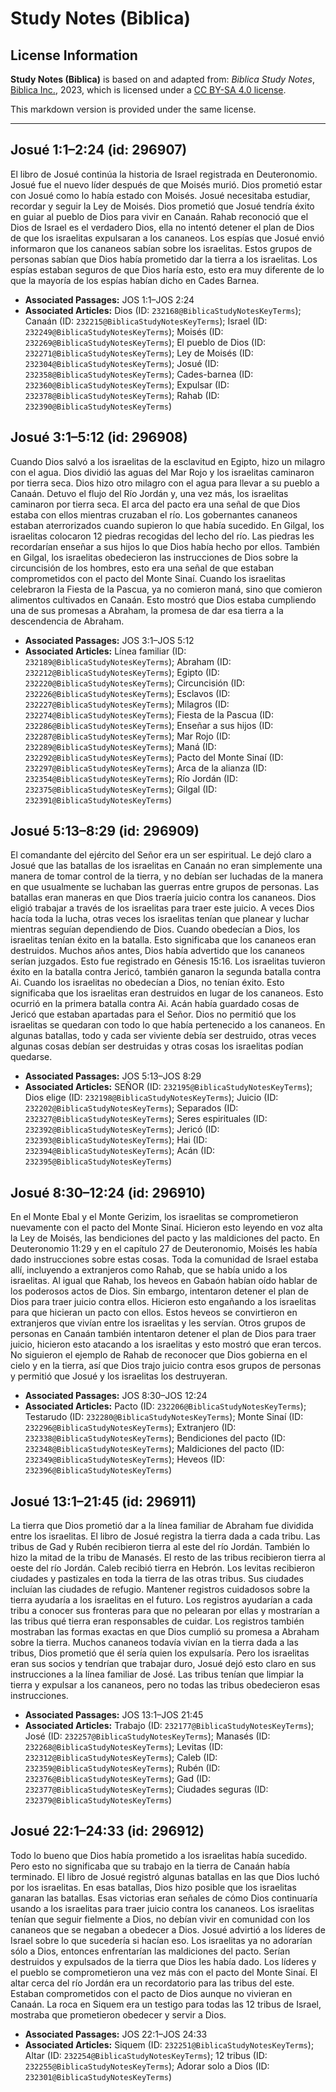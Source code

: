 # Study Notes (Biblica)

## License Information

**Study Notes (Biblica)** is based on and adapted from: _Biblica Study Notes_, [Biblica Inc.](https://www.biblica.com/), 2023, which is licensed under a [CC BY-SA 4.0 license](https://creativecommons.org/licenses/by-sa/4.0/legalcode.en).

This markdown version is provided under the same license.



--------------------------------

## Josué 1:1–2:24 (id: 296907)

El libro de Josué continúa la historia de Israel registrada en Deuteronomio. Josué fue el nuevo líder después de que Moisés murió. Dios prometió estar con Josué como lo había estado con Moisés. Josué necesitaba estudiar, recordar y seguir la Ley de Moisés. Dios prometió que Josué tendría éxito en guiar al pueblo de Dios para vivir en Canaán. Rahab reconoció que el Dios de Israel es el verdadero Dios, ella no intentó detener el plan de Dios de que los israelitas expulsaran a los cananeos. Los espías que Josué envió informaron que los cananeos sabían sobre los israelitas. Estos grupos de personas sabían que Dios había prometido dar la tierra a los israelitas. Los espías estaban seguros de que Dios haría esto, esto era muy diferente de lo que la mayoría de los espías habían dicho en Cades Barnea.

* **Associated Passages:** JOS 1:1–JOS 2:24
* **Associated Articles:** Dios (ID: `232168@BiblicaStudyNotesKeyTerms`); Canaán (ID: `232215@BiblicaStudyNotesKeyTerms`); Israel (ID: `232249@BiblicaStudyNotesKeyTerms`); Moisés (ID: `232269@BiblicaStudyNotesKeyTerms`); El pueblo de Dios (ID: `232271@BiblicaStudyNotesKeyTerms`); Ley de Moisés (ID: `232304@BiblicaStudyNotesKeyTerms`); Josué (ID: `232358@BiblicaStudyNotesKeyTerms`); Cades-barnea (ID: `232360@BiblicaStudyNotesKeyTerms`); Expulsar (ID: `232378@BiblicaStudyNotesKeyTerms`); Rahab (ID: `232390@BiblicaStudyNotesKeyTerms`)

## Josué 3:1–5:12 (id: 296908)

Cuando Dios salvó a los israelitas de la esclavitud en Egipto, hizo un milagro con el agua. Dios dividió las aguas del Mar Rojo y los israelitas caminaron por tierra seca. Dios hizo otro milagro con el agua para llevar a su pueblo a Canaán. Detuvo el flujo del Río Jordán y, una vez más, los israelitas caminaron por tierra seca. El arca del pacto era una señal de que Dios estaba con ellos mientras cruzaban el río. Los gobernantes cananeos estaban aterrorizados cuando supieron lo que había sucedido. En Gilgal, los israelitas colocaron 12 piedras recogidas del lecho del río. Las piedras les recordarían enseñar a sus hijos lo que Dios había hecho por ellos. También en Gilgal, los israelitas obedecieron las instrucciones de Dios sobre la circuncisión de los hombres, esto era una señal de que estaban comprometidos con el pacto del Monte Sinaí. Cuando los israelitas celebraron la Fiesta de la Pascua, ya no comieron maná, sino que comieron alimentos cultivados en Canaán. Esto mostró que Dios estaba cumpliendo una de sus promesas a Abraham, la promesa de dar esa tierra a la descendencia de Abraham.

* **Associated Passages:** JOS 3:1–JOS 5:12
* **Associated Articles:** Línea familiar (ID: `232189@BiblicaStudyNotesKeyTerms`); Abraham (ID: `232212@BiblicaStudyNotesKeyTerms`); Egipto (ID: `232220@BiblicaStudyNotesKeyTerms`); Circuncisión (ID: `232226@BiblicaStudyNotesKeyTerms`); Esclavos (ID: `232227@BiblicaStudyNotesKeyTerms`); Milagros (ID: `232274@BiblicaStudyNotesKeyTerms`); Fiesta de la Pascua (ID: `232286@BiblicaStudyNotesKeyTerms`); Enseñar a sus hijos (ID: `232287@BiblicaStudyNotesKeyTerms`); Mar Rojo (ID: `232289@BiblicaStudyNotesKeyTerms`); Maná (ID: `232292@BiblicaStudyNotesKeyTerms`); Pacto del Monte Sinaí (ID: `232297@BiblicaStudyNotesKeyTerms`); Arca de la alianza (ID: `232354@BiblicaStudyNotesKeyTerms`); Río Jordán (ID: `232375@BiblicaStudyNotesKeyTerms`); Gilgal (ID: `232391@BiblicaStudyNotesKeyTerms`)

## Josué 5:13–8:29 (id: 296909)

El comandante del ejército del Señor era un ser espiritual. Le dejó claro a Josué que las batallas de los israelitas en Canaán no eran simplemente una manera de tomar control de la tierra, y no debían ser luchadas de la manera en que usualmente se luchaban las guerras entre grupos de personas. Las batallas eran maneras en que Dios traería juicio contra los cananeos. Dios eligió trabajar a través de los israelitas para traer este juicio. A veces Dios hacía toda la lucha, otras veces los israelitas tenían que planear y luchar mientras seguían dependiendo de Dios. Cuando obedecían a Dios, los israelitas tenían éxito en la batalla. Esto significaba que los cananeos eran destruidos. Muchos años antes, Dios había advertido que los cananeos serían juzgados. Esto fue registrado en Génesis 15:16\. Los israelitas tuvieron éxito en la batalla contra Jericó, también ganaron la segunda batalla contra Ai. Cuando los israelitas no obedecían a Dios, no tenían éxito. Esto significaba que los israelitas eran destruidos en lugar de los cananeos. Esto ocurrió en la primera batalla contra Ai. Acán había guardado cosas de Jericó que estaban apartadas para el Señor. Dios no permitió que los israelitas se quedaran con todo lo que había pertenecido a los cananeos. En algunas batallas, todo y cada ser viviente debía ser destruido, otras veces algunas cosas debían ser destruidas y otras cosas los israelitas podían quedarse.

* **Associated Passages:** JOS 5:13–JOS 8:29
* **Associated Articles:** SEÑOR (ID: `232195@BiblicaStudyNotesKeyTerms`); Dios elige (ID: `232198@BiblicaStudyNotesKeyTerms`); Juicio (ID: `232202@BiblicaStudyNotesKeyTerms`); Separados (ID: `232327@BiblicaStudyNotesKeyTerms`); Seres espirituales (ID: `232392@BiblicaStudyNotesKeyTerms`); Jericó (ID: `232393@BiblicaStudyNotesKeyTerms`); Hai (ID: `232394@BiblicaStudyNotesKeyTerms`); Acán (ID: `232395@BiblicaStudyNotesKeyTerms`)

## Josué 8:30–12:24 (id: 296910)

En el Monte Ebal y el Monte Gerizim, los israelitas se comprometieron nuevamente con el pacto del Monte Sinaí. Hicieron esto leyendo en voz alta la Ley de Moisés, las bendiciones del pacto y las maldiciones del pacto. En Deuteronomio 11:29 y en el capítulo 27 de Deuteronomio, Moisés les había dado instrucciones sobre estas cosas. Toda la comunidad de Israel estaba allí, incluyendo a extranjeros como Rahab, que se había unido a los israelitas. Al igual que Rahab, los heveos en Gabaón habían oído hablar de los poderosos actos de Dios. Sin embargo, intentaron detener el plan de Dios para traer juicio contra ellos. Hicieron esto engañando a los israelitas para que hicieran un pacto con ellos. Estos heveos se convirtieron en extranjeros que vivían entre los israelitas y les servían. Otros grupos de personas en Canaán también intentaron detener el plan de Dios para traer juicio, hicieron esto atacando a los israelitas y esto mostró que eran tercos. No siguieron el ejemplo de Rahab de reconocer que Dios gobierna en el cielo y en la tierra, así que Dios trajo juicio contra esos grupos de personas y permitió que Josué y los israelitas los destruyeran.

* **Associated Passages:** JOS 8:30–JOS 12:24
* **Associated Articles:** Pacto (ID: `232206@BiblicaStudyNotesKeyTerms`); Testarudo (ID: `232280@BiblicaStudyNotesKeyTerms`); Monte Sinaí (ID: `232296@BiblicaStudyNotesKeyTerms`); Extranjero  (ID: `232338@BiblicaStudyNotesKeyTerms`); Bendiciones del pacto (ID: `232348@BiblicaStudyNotesKeyTerms`); Maldiciones del pacto (ID: `232349@BiblicaStudyNotesKeyTerms`); Heveos (ID: `232396@BiblicaStudyNotesKeyTerms`)

## Josué 13:1–21:45 (id: 296911)

La tierra que Dios prometió dar a la línea familiar de Abraham fue dividida entre los israelitas. El libro de Josué registra la tierra dada a cada tribu. Las tribus de Gad y Rubén recibieron tierra al este del río Jordán. También lo hizo la mitad de la tribu de Manasés. El resto de las tribus recibieron tierra al oeste del río Jordán. Caleb recibió tierra en Hebrón. Los levitas recibieron ciudades y pastizales en toda la tierra de las otras tribus. Sus ciudades incluían las ciudades de refugio. Mantener registros cuidadosos sobre la tierra ayudaría a los israelitas en el futuro. Los registros ayudarían a cada tribu a conocer sus fronteras para que no pelearan por ellas y mostrarían a las tribus qué tierra eran responsables de cuidar. Los registros también mostraban las formas exactas en que Dios cumplió su promesa a Abraham sobre la tierra. Muchos cananeos todavía vivían en la tierra dada a las tribus, Dios prometió que él sería quien los expulsaría. Pero los israelitas eran sus socios y tendrían que trabajar duro, Josué dejó esto claro en sus instrucciones a la línea familiar de José. Las tribus tenían que limpiar la tierra y expulsar a los cananeos, pero no todas las tribus obedecieron esas instrucciones.

* **Associated Passages:** JOS 13:1–JOS 21:45
* **Associated Articles:** Trabajo (ID: `232177@BiblicaStudyNotesKeyTerms`); José (ID: `232257@BiblicaStudyNotesKeyTerms`); Manasés (ID: `232268@BiblicaStudyNotesKeyTerms`); Levitas (ID: `232312@BiblicaStudyNotesKeyTerms`); Caleb (ID: `232359@BiblicaStudyNotesKeyTerms`); Rubén (ID: `232376@BiblicaStudyNotesKeyTerms`); Gad (ID: `232377@BiblicaStudyNotesKeyTerms`); Ciudades seguras (ID: `232379@BiblicaStudyNotesKeyTerms`)

## Josué 22:1–24:33 (id: 296912)

Todo lo bueno que Dios había prometido a los israelitas había sucedido. Pero esto no significaba que su trabajo en la tierra de Canaán había terminado. El libro de Josué registró algunas batallas en las que Dios luchó por los israelitas. En esas batallas, Dios hizo posible que los israelitas ganaran las batallas. Esas victorias eran señales de cómo Dios continuaría usando a los israelitas para traer juicio contra los cananeos. Los israelitas tenían que seguir fielmente a Dios, no debían vivir en comunidad con los cananeos que se negaban a obedecer a Dios. Josué advirtió a los líderes de Israel sobre lo que sucedería si hacían eso. Los israelitas ya no adorarían sólo a Dios, entonces enfrentarían las maldiciones del pacto. Serían destruidos y expulsados de la tierra que Dios les había dado. Los líderes y el pueblo se comprometieron una vez más con el pacto del Monte Sinaí. El altar cerca del río Jordán era un recordatorio para las tribus del este. Estaban comprometidos con el pacto de Dios aunque no vivieran en Canaán. La roca en Siquem era un testigo para todas las 12 tribus de Israel, mostraba que prometieron obedecer y servir a Dios.

* **Associated Passages:** JOS 22:1–JOS 24:33
* **Associated Articles:** Siquem (ID: `232251@BiblicaStudyNotesKeyTerms`); Altar (ID: `232254@BiblicaStudyNotesKeyTerms`); 12 tribus (ID: `232255@BiblicaStudyNotesKeyTerms`); Adorar solo a Dios (ID: `232301@BiblicaStudyNotesKeyTerms`)

